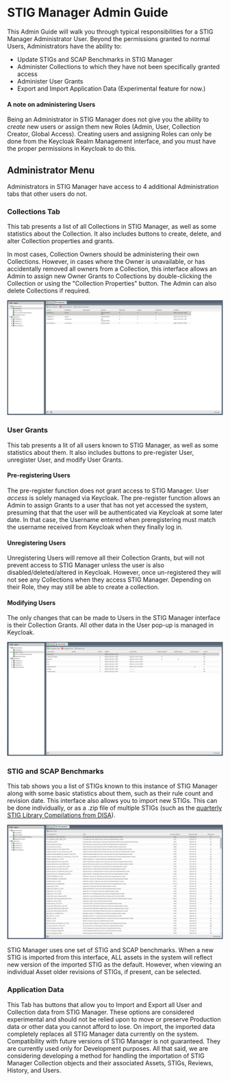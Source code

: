 # STIG Manager Admin Guide

This Admin Guide will walk you through typical responsibilities for a STIG Manager Administrator User.
Beyond the permissions granted to normal Users, Administrators have the ability to:
   * Update STIGs and SCAP Benchmarks in STIG Manager
   * Administer Collections to which they have not been specifically granted access
   * Administer User Grants
   * Export and Import Application Data (Experimental feature for now.)

#### A note on administering Users
Being an Administrator in STIG Manager does not give you the ability to *create* new users or assign them new Roles (Admin, User, Collection Creator, Global Access). Creating users and assigning Roles can only be done from the Keycloak Realm Management interface, and you must have the proper permissions in Keycloak to do this.


## Administrator Menu
Administrators in STIG Manager have access to 4 additional Administration tabs that other users do not.
### Collections Tab
This tab presents a list of all Collections in STIG Manager, as well as some statistics about the Collection.  It also includes buttons to create, delete, and alter Collection properties and grants. 

In most cases, Collection Owners should be administering their own Collections. However, in cases where the Owner is unavailable, or has accidentally removed all owners from a Collection, this interface allows an Admin to assign new Owner Grants to Collections by double-clicking the Collection or using the "Collection Properties" button. The Admin can also delete Collections if required.

[<img src="assets/images/CollectionAdmin.png" alt="drawing" width="600"/>](assets/images/CollectionAdmin.png ':ignore :target=_self')


### User Grants
This tab presents a lit of all users known to STIG Manager, as well as some statistics about them. 
It also includes buttons to pre-register User, unregister User, and modify User Grants. 

#### Pre-registering Users
The pre-register function does not grant access to STIG Manager. User *access* is solely managed via Keycloak. The pre-register function allows an Admin to assign Grants to a user that has not yet accessed the system, presuming that that the user will be authenticated via Keycloak at some later date. In that case, the Username entered when preregistering must match the username received from Keycloak when they finally log in. 
#### Unregistering Users
Unregistering Users will remove all their Collection Grants, but will not prevent access to STIG Manager unless the user is also disabled/deleted/altered in Keycloak.  However, once un-registered they will not see any Collections when they access STIG Manager. Depending on their Role, they may still be able to create a collection. 
#### Modifying Users
The only changes that can be made to Users in the STIG Manager interface is their Collection Grants. All other data in the User pop-up is managed in Keycloak.

[<img src="assets/images/UserAdmin.png" alt="drawing" width="600"/>](assets/images/UserAdmin.png ':ignore :target=_self')



### STIG and SCAP Benchmarks
This tab shows you a list of STIGs known to this instance of STIG Manager along with some basic statistics about them, such as their rule count and revision date. This interface also allows you to import new STIGs. This can be done individually, or as a .zip file of multiple STIGs (such as the [quarterly STIG Library Compilations from DISA](cyber.mil/stigs/compilations/)).

[<img src="assets/images/StigAdmin.png" alt="drawing" width="600"/>](assets/images/StigAdmin.png ':ignore :target=_self')

STIG Manager uses one set of STIG and SCAP benchmarks. When a new STIG is imported from this interface, ALL assets in the system will reflect new version of the imported STIG as the default. However, when viewing an individual Asset older revisions of STIGs, if present, can be selected.


### Application Data
This Tab has buttons that allow you to Import and Export all User and Collection data from STIG Manager. These options are considered experimental and should not be relied upon to move or preserve Production data or other data you cannot afford to lose. On import, the imported data completely replaces all STIG Manager data currently on the system. Compatibility with future versions of STIG Manager is not guaranteed. They are currently used only for Development purposes. All that said, we are considering developing a method for handling the importation of STIG Manager Collection objects and their associated Assets, STIGs, Reviews, History, and Users.







